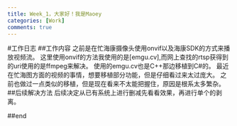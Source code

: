 ```yaml
---
title: Week_1，大家好！我是Maoey
categories: [Work]
comments: true
---
```

#工作日志
##工作内容
之前是在忙海康摄像头使用onvif以及海康SDK的方式来播放视频流。
这里使用onvif的方法我使用的是[emgu.cv],而网上查找的rtsp获得到的uri使用的是ffmpeg来解决。
使用的emgu.cv也是C++那边移植到C#的。
最近在忙海图方面的视频的事情，想要移植部分功能，但是仔细看过来太过庞大。
之前也做过一点类似的移植，但是现在看来不太能把握住，原因是根系太多繁杂。
##后续解决方法
后续决定从已有系统上进行删减先看看效果，再进行单个的剥离。

##end